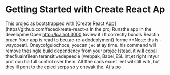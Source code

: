 # Getting Started with Create React Ap
This projec as bootstrapped with
[Create React App](https//github.com/faceokreate-react-a
In the proj
Runsthe app in the developme
Open [http://lcalhot:3000](ttp://ocahost:3000) toview it i
It correctly bundls Reactin prucn
Your app is read to beu.ae-rc-adodeplyment) forme 
**Note: ths is  -wayopeati. Oneycofguiochoce, youcan `jec` at ay time. his command will remove thesingle build dependency from your projec
Istead, it will copal thecfiuainfilean teransitivedepeecie (webpak, Babel,ESL
int,et right intyur prot oou ha
full control over them. All fthe cads excet `eet wil still wrk, but they ill 
pont to the cpied scrps so y cntwak the. At s po

